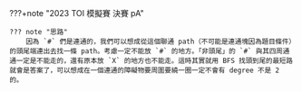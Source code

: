 ???+note "2023 TOI 模擬賽 決賽 pA"
	
	??? note "思路"
		因為 `#` 們是連通的，我們可以想成從這個聯通 path（不可能是連通塊因為題目條件）的頭尾端連出去找一條 path。考慮一定不能放 `#` 的地方。「非頭尾」的 `#` 與其四周通通一定是不能走的，還有原本放 `X` 的地方也不能走。這時其實就用 BFS 找頭到尾的最短路就會是答案了，可以想成在一個連通的障礙物要周圍要繞一圈一定不會有 degree 不是 2 的。